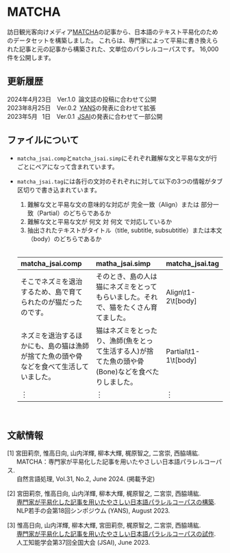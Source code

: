 # MATCHA

訪日観光客向けメディア[MATCHA](https://matcha-jp.com/)の記事から、日本語のテキスト平易化のためのデータセットを構築しました。
これらは、専門家によって平易に書き換えられた記事と元の記事から構築された、文単位のパラレルコーパスです。
16,000件を公開します。<br>

## 更新履歴
2024年4月23日&emsp;Ver.1.0&ensp;論文誌の投稿に合わせて公開 <br>
2023年8月25日&emsp;Ver.0.2&ensp;[YANS](https://moguranosenshi.sakura.ne.jp/files/yans2023-miyata.pdf)の発表に合わせて拡張 <br>
2023年5月&ensp;&nbsp;1日&emsp;Ver.0.1&ensp;[JSAI](https://doi.org/10.11517/pjsai.JSAI2023.0_3Xin414)の発表に合わせて一部公開 <br>

## ファイルについて
- `matcha_jsai.comp`と`matcha_jsai.simp`にそれぞれ難解な文と平易な文が行ごとにペアになって含まれています。
- `matcha_jsai.tag`には各行の文対のそれぞれに対して以下の3つの情報がタブ区切りで書き込まれています。
  1. 難解な文と平易な文の意味的な対応が 完全一致（Align）または 部分一致（Partial）のどちらであるか
  2. 難解な文と平易な文が 何文 対 何文 で対応しているか
  3. 抽出されたテキストがタイトル（title, subtitle, subsubtitle）または本文（body）のどちらであるか
  <br>
  
  | matcha_jsai.comp | matha_jsai.simp | matcha_jsai.tag |
  | :--- | :--- | :--- | 
  | そこでネズミを退治するため、島で育てられたのが猫だったのです。 | そのとき、島の人は猫にネズミをとってもらいました。それで、猫をたくさん育てました。 | Align\t1-2\t[body] |
  | ネズミを退治するほかにも、島の猫は漁師が捨てた魚の頭や骨などを食べて生活していました。 | 猫はネズミをとったり、漁師(魚をとって生活する人)が捨てた魚の頭や骨(Bone)などを食べたりしました。 | Partial\t1-1\t[body] |
  |︙ | ︙ | ︙ |
  
<br>
  
## 文献情報

\[1\] 宮田莉奈, 惟高日向, 山内洋輝, 柳本大輝, 梶原智之, 二宮崇, 西脇靖紘. <br>
&emsp;&nbsp;&nbsp;MATCHA：専門家が平易化した記事を用いたやさしい日本語パラレルコーパス. <br>
&emsp;&nbsp;&nbsp;自然言語処理, Vol.31, No.2, June 2024. (掲載予定) <br>

\[2\] 宮田莉奈, 惟高日向, 山内洋輝, 柳本大輝, 梶原智之, 二宮崇, ⻄脇靖紘. <br>
&emsp;&nbsp;&nbsp;[専門家が平易化した記事を用いたやさしい日本語パラレルコーパスの構築](https://moguranosenshi.sakura.ne.jp/files/yans2023-miyata.pdf). <br>
&emsp;&nbsp;&nbsp;NLP若手の会第18回シンポジウム (YANS), August 2023.

\[3\] 惟高日向, 山内洋輝, 柳本大輝, 宮田莉奈, 梶原智之, 二宮崇, 西脇靖紘. <br>
&emsp;&nbsp;&nbsp;[専門家が平易化した記事を用いたやさしい日本語パラレルコーパスの試作](https://doi.org/10.11517/pjsai.JSAI2023.0_3Xin414). <br>
&emsp;&nbsp;&nbsp;人工知能学会第37回全国大会 (JSAI), June 2023.
